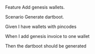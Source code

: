 Feature Add genesis wallets.

Scenario Generate dartboot.

Given I have wallets with pincodes

When I add genesis invoice to one wallet

Then the dartboot should be generated